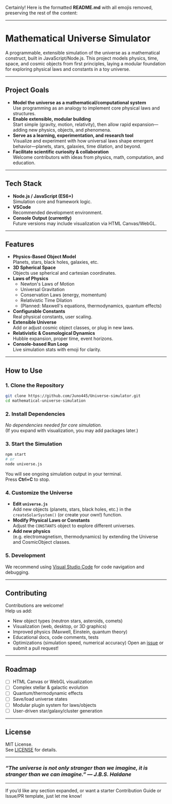 Certainly! Here is the formatted **README.md** with all emojis removed, preserving the rest of the content:

---

# Mathematical Universe Simulator

A programmable, extensible simulation of the universe as a mathematical construct, built in JavaScript/Node.js. This project models physics, time, space, and cosmic objects from first principles, laying a modular foundation for exploring physical laws and constants in a toy universe.

---

## Project Goals
- **Model the universe as a mathematical/computational system**  
  Use programming as an analogy to implement core physical laws and structures.
- **Enable extensible, modular building**  
  Start simple (gravity, motion, relativity), then allow rapid expansion—adding new physics, objects, and phenomena.
- **Serve as a learning, experimentation, and research tool**  
  Visualize and experiment with how universal laws shape emergent behavior—planets, stars, galaxies, time dilation, and beyond.
- **Facilitate scientific curiosity & collaboration**  
  Welcome contributors with ideas from physics, math, computation, and education.

---

## Tech Stack
- **Node.js / JavaScript (ES6+)**  
  Simulation core and framework logic.
- **VSCode**  
  Recommended development environment.
- **Console Output (currently)**  
  Future versions may include visualization via HTML Canvas/WebGL.

---

## Features
- **Physics-Based Object Model**  
  Planets, stars, black holes, galaxies, etc.
- **3D Spherical Space**  
  Objects use spherical and cartesian coordinates.
- **Laws of Physics**  
  - Newton's Laws of Motion  
  - Universal Gravitation  
  - Conservation Laws (energy, momentum)  
  - Relativistic Time Dilation  
  - (Planned: Maxwell's equations, thermodynamics, quantum effects)
- **Configurable Constants**  
  Real physical constants, user scaling.
- **Extensible Universe**  
  Add or adjust cosmic object classes, or plug in new laws.
- **Relativistic & Cosmological Dynamics**  
  Hubble expansion, proper time, event horizons.
- **Console-based Run Loop**  
  Live simulation stats with emoji for clarity.

---

## How to Use
### **1. Clone the Repository**
```bash
git clone https://github.com/Juno445/Universe-simulator.git
cd mathematical-universe-simulation
```
### **2. Install Dependencies**
_No dependencies needed for core simulation._  
(If you expand with visualization, you may add packages later.)
### **3. Start the Simulation**
```bash
npm start
# or
node universe.js
```
You will see ongoing simulation output in your terminal.  
Press **Ctrl+C** to stop.
### **4. Customize the Universe**
- **Edit `universe.js`**  
  Add new objects (planets, stars, black holes, etc.) in the `createSolarSystem()` (or create your own!) function.
- **Modify Physical Laws or Constants**  
  Adjust the `CONSTANTS` object to explore different universes.
- **Add new physics**  
  (e.g. electromagnetism, thermodynamics) by extending the Universe and CosmicObject classes.
### **5. Development**
We recommend using [Visual Studio Code](https://code.visualstudio.com/) for code navigation and debugging.

---

## Contributing
Contributions are welcome!  
Help us add:
- New object types (neutron stars, asteroids, comets)
- Visualization (web, desktop, or 3D graphics)
- Improved physics (Maxwell, Einstein, quantum theory)
- Educational docs, code comments, tests
- Optimizations (simulation speed, numerical accuracy)
Open an [issue](https://github.com/Juno445/Universe-simulator/issues) or submit a pull request!

---

## Roadmap
- [ ] HTML Canvas or WebGL visualization
- [ ] Complex stellar & galactic evolution
- [ ] Quantum/thermodynamic effects
- [ ] Save/load universe states
- [ ] Modular plugin system for laws/objects
- [ ] User-driven star/galaxy/cluster generation

---

## License
MIT License.  
See [LICENSE](LICENSE) for details.

---

### _“The universe is not only stranger than we imagine, it is stranger than we can imagine.” — J.B.S. Haldane_

---

If you’d like any section expanded, or want a starter Contribution Guide or Issue/PR template, just let me know!